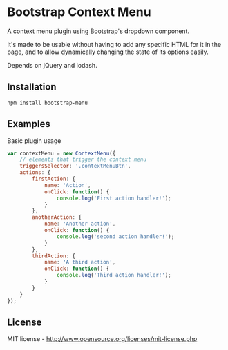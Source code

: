 Bootstrap Context Menu
=============================

A context menu plugin using Bootstrap's dropdown component.

It's made to be usable without having to add any specific HTML for
it in the page, and to allow dynamically changing the state of its options
easily.

Depends on jQuery and lodash.

Installation
------------

```
npm install bootstrap-menu
```

Examples
--------

Basic plugin usage

```js
var contextMenu = new ContextMenu({
    // elements that trigger the context menu
    triggersSelector: '.contextMenuBtn',
    actions: {
        firstAction: {
            name: 'Action',
            onClick: function() {
                console.log('First action handler!');
            }
        },
        anotherAction: {
            name: 'Another action',
            onClick: function() {
                console.log('second action handler!');
            }
        },
        thirdAction: {
            name: 'A third action',
            onClick: function() {
            	console.log('Third action handler!');
            }
        }
    }
});
```

License
-------
MIT license - http://www.opensource.org/licenses/mit-license.php
